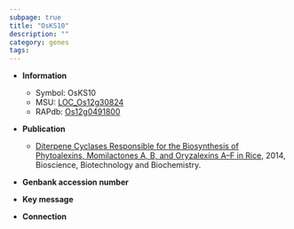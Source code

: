 ```yaml
---
subpage: true
title: "OsKS10"
description: ""
category: genes
tags: 
---
```


* **Information**  
    + Symbol: OsKS10  
    + MSU: [LOC_Os12g30824](http://rice.plantbiology.msu.edu/cgi-bin/ORF_infopage.cgi?orf=LOC_Os12g30824)  
    + RAPdb: [Os12g0491800](http://rapdb.dna.affrc.go.jp/viewer/gbrowse_details/irgsp1?name=Os12g0491800)  

* **Publication**  
    + [Diterpene Cyclases Responsible for the Biosynthesis of Phytoalexins, Momilactones A, B, and Oryzalexins A–F in Rice](http://www.ncbi.nlm.nih.gov/pubmed?term=Diterpene+Cyclases+Responsible+for+the+Biosynthesis+of+Phytoalexins,+Momilactones+A,+B,+and+Oryzalexins+A–F+in+Rice%5BTitle%5D), 2014, Bioscience, Biotechnology and Biochemistry.

* **Genbank accession number**  

* **Key message**  

* **Connection**  



